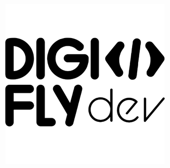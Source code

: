<div style="width: 100%; background-color:white; display:flex; justify-content:center; align-items:center;">
   <img src="./Digifly-logo.svg" style="width: 100%; background-color:white;" alt="Digifly">
</div>
